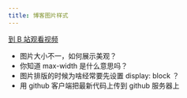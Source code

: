 ```yaml
---
title: 博客图片样式
---
```


[到 B 站观看视频](https://www.bilibili.com/video/BV1aT4y1575k)

- 图片大小不一，如何展示美观？
- 你知道 max-width 是什么意思吗？
- 图片排版的时候为啥经常要先设置 display: block ？
- 用 github 客户端把最新代码上传到 github 服务器上
